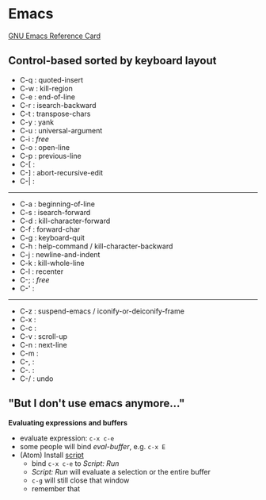 # Emacs

[GNU Emacs Reference Card](https://www.gnu.org/software/emacs/refcards/pdf/refcard.pdf)

## Control-based sorted by keyboard layout

- C-q : quoted-insert
- C-w : kill-region
- C-e : end-of-line
- C-r : isearch-backward
- C-t : transpose-chars
- C-y : yank
- C-u : universal-argument
- C-i : _free_
- C-o : open-line
- C-p : previous-line
- C-[ :
- C-] : abort-recursive-edit
- C-| :

---

- C-a : beginning-of-line
- C-s : isearch-forward
- C-d : kill-character-forward
- C-f : forward-char
- C-g : keyboard-quit
- C-h : help-command / kill-character-backward
- C-j : newline-and-indent
- C-k : kill-whole-line
- C-l : recenter
- C-; : _free_
- C-' :

---

- C-z : suspend-emacs / iconify-or-deiconify-frame
- C-x :
- C-c :
- C-v : scroll-up
- C-n : next-line
- C-m :
- C-, :
- C-. :
- C-/ : undo

## "But I don't use emacs anymore..."

**Evaluating expressions and buffers**
- evaluate expression: `c-x c-e`
- some people will bind _eval-buffer_, e.g. `c-x E`
- (Atom) Install [script](https://atom.io/packages/script)
  - bind `c-x c-e` to _Script: Run_
  - _Script: Run_ will evaluate a selection or the entire buffer
  - `c-g` will still close that window
  - remember that 